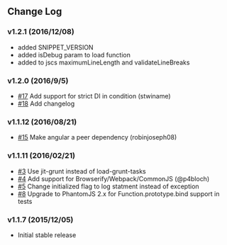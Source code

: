 ## Change Log

### v1.2.1 (2016/12/08)
- added SNIPPET_VERSION
- added isDebug param to load function
- added to jscs maximumLineLength and validateLineBreaks

### v1.2.0 (2016/9/5)
- [#17](https://github.com/aleross/angular-segment-analytics/pull/17) Add support for strict DI in condition (stwiname)
- [#18](https://github.com/aleross/angular-segment-analytics/pull/18) Add changelog

### v1.1.12 (2016/08/21)
- [#15](https://github.com/aleross/angular-segment-analytics/pull/15) Make angular a peer dependency (robinjoseph08)

### v1.1.11 (2016/02/21)
- [#3](https://github.com/aleross/angular-segment-analytics/issues/3) Use jit-grunt instead of load-grunt-tasks
- [#4](https://github.com/aleross/angular-segment-analytics/issues/4) Add support for Browserify/Webpack/CommonJS (@p4bloch)
- [#5](https://github.com/aleross/angular-segment-analytics/issues/5) Change initialized flag to log statment instead of exception
- [#8](https://github.com/aleross/angular-segment-analytics/pull/8) Upgrade to PhantomJS 2.x for Function.prototype.bind support in tests

### v1.1.7 (2015/12/05)
- Initial stable release
